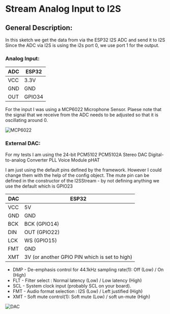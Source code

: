 
# Stream Analog Input to I2S

## General Description:

In this sketch we get the data from via the ESP32 I2S ADC and send it to I2S
Since the ADC via I2S is using the i2s port 0, we use port 1 for the output.

### Analog Input:

| ADC     |  ESP32
| --------| ---------------
| VCC     |  3.3V
| GND     |  GND
| OUT     |  GPIO34

For the input I was using a MCP6022 Microphone Sensor.
Plaese note that the signal that we receive from the ADC needs to be adjusted so that it is oscillating around 0.

![MCP6022](https://pschatzmann.github.io/Resources/img/mcp6022.jpeg)


### External DAC:


For my tests I am using the 24-bit PCM5102 PCM5102A Stereo DAC Digital-to-analog Converter PLL Voice Module pHAT

I am just using the default pins defined by the framework. However I could change them with the help of the config object. The mute pin can be defined in the constructor of the I2SStream - by not defining anything we use the default which is GPIO23

DAC  |	ESP32
-----|----------------
VCC  |	5V
GND  |	GND
BCK  |	BCK (GPIO14)
DIN  |	OUT (GPIO22)
LCK  |	WS (GPIO15)
FMT  |	GND
XMT  |	3V (or another GPIO PIN which is set to high)

- DMP - De-emphasis control for 44.1kHz sampling rate(1): Off (Low) / On (High)
- FLT - Filter select : Normal latency (Low) / Low latency (High)
- SCL - System clock input (probably SCL on your board).
- FMT - Audio format selection : I2S (Low) / Left justified (High)
- XMT - Soft mute control(1): Soft mute (Low) / soft un-mute (High)

![DAC](https://pschatzmann.github.io/Resources/img/dac.jpeg)
